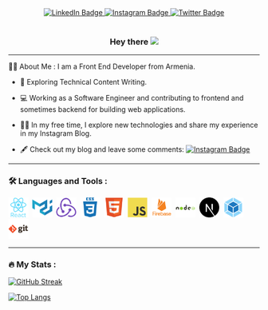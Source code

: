 <div id="header" align="center">
  <div id="badges">
  <a href="https://www.linkedin.com/in/vazgenzadayan/" target="_blank">
    <img src="https://img.shields.io/badge/LinkedIn-blue?style=for-the-badge&logo=linkedin&logoColor=white" alt="LinkedIn Badge"/>
  </a>
  <a href="https://www.instagram.com/vazgen.zadayan/">
    <img src="https://img.shields.io/badge/Instagram-fb3958?style=for-the-badge&logo=instagram&logoColor=white" alt="Instagram Badge"/>
  </a>
  <a href="https://vazgenzadayan.github.io/portfolio/">
    <img src="https://img.shields.io/badge/Portfolio-ffaa00?style=for-the-badge&logo=github&logoColor=white" alt="Twitter Badge"/>
  </a>
</div>
  <img src="https://komarev.com/ghpvc/?username=VazgenZadayane&style=flat-square&color=blue" alt=""/>
  <h3 style="border-bottom: none;"> Hey there
    <img src="https://media.giphy.com/media/hvRJCLFzcasrR4ia7z/giphy.gif" width="30px"/>
  </h3>
</div>

---

👨‍💻 About Me : I am a Front End Developer from Armenia.

- 📖 Exploring Technical Content Writing.

- 💻 Working as a Software Engineer and contributing to frontend and sometimes backend for building web applications.

- 👨‍🏫 In my free time, I explore new technologies and share my experience in my Instagram Blog.

- 🖋️ Check out my blog and leave some comments: [![Instagram Badge](https://img.shields.io/badge/-Instagram-fb3958?style=flat&logo=Instagram&logoColor=white)](https://www.instagram.com/vazgen.zadayan/)

---

### :hammer_and_wrench: Languages and Tools :
<div>
  <img src="https://github.com/devicons/devicon/blob/master/icons/react/react-original-wordmark.svg" title="React" alt="React" width="40" height="40"/>&nbsp;
  <img src="https://github.com/devicons/devicon/blob/master/icons/materialui/materialui-original.svg" title="Material UI" alt="Material UI" width="40" height="40"/>&nbsp;
  <img src="https://github.com/devicons/devicon/blob/master/icons/redux/redux-original.svg" title="Redux" alt="Redux " width="40" height="40"/>&nbsp;
  <img src="https://github.com/devicons/devicon/blob/master/icons/css3/css3-plain-wordmark.svg"  title="CSS3" alt="CSS" width="40" height="40"/>&nbsp;
  <img src="https://github.com/devicons/devicon/blob/master/icons/html5/html5-original.svg" title="HTML5" alt="HTML" width="40" height="40"/>&nbsp;
  <img src="https://github.com/devicons/devicon/blob/master/icons/javascript/javascript-original.svg" title="JavaScript" alt="JavaScript" width="40" height="40"/>&nbsp;
  <img src="https://github.com/devicons/devicon/blob/master/icons/firebase/firebase-plain-wordmark.svg" title="Firebase" alt="Firebase" width="40" height="40"/>&nbsp;
  <img src="https://github.com/devicons/devicon/blob/master/icons/nodejs/nodejs-original-wordmark.svg" title="NodeJS" alt="NodeJS" width="40" height="40"/>&nbsp;
    <img src="https://raw.githubusercontent.com/devicons/devicon/1119b9f84c0290e0f0b38982099a2bd027a48bf1/icons/nextjs/nextjs-original.svg" title="NodeJS" alt="NodeJS" width="40" height="40"/>&nbsp;
    <img src="https://raw.githubusercontent.com/devicons/devicon/1119b9f84c0290e0f0b38982099a2bd027a48bf1/icons/webpack/webpack-original.svg" title="NodeJS" alt="NodeJS" width="40" height="40"/>&nbsp;
  <img src="https://github.com/devicons/devicon/blob/master/icons/git/git-original-wordmark.svg" title="Git" **alt="Git" width="40" height="40"/>
</div>

---

### :fire: My Stats :
[![GitHub Streak](http://github-readme-streak-stats.herokuapp.com?user=VazgenZadayan&theme=gotham&hide_border=true)](https://git.io/streak-stats)

[![Top Langs](https://github-readme-stats.vercel.app/api/top-langs/?username=VazgenZadayan&layout=compact&theme=vision-friendly-dark)](https://github.com/anuraghazra/github-readme-stats)
